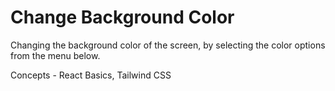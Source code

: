 # Change Background Color 

Changing the background color of the screen, by selecting the color options from the menu below. 

Concepts - React Basics, Tailwind CSS


